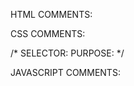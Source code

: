 HTML COMMENTS:


<!-- TAG: N/A -->
<!-- CLASS: N/A ~ ID: N/A-->


CSS COMMENTS:

/* 
SELECTOR:
PURPOSE: 
*/

JAVASCRIPT COMMENTS:

